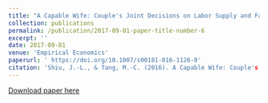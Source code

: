 ```yaml
---
title: "A Capable Wife: Couple's Joint Decisions on Labor Supply and Family Chores"
collection: publications
permalink: /publication/2017-09-01-paper-title-number-6
excerpt: ''
date: 2017-09-01
venue: 'Empirical Economics'
paperurl: ' https://doi.org/10.1007/s00181-016-1126-0'
citation: 'Shiu, J.-L., & Tang, M.-C. (2016). A Capable Wife: Couple's Joint Decisions on Labor Supply and Family Chores. Empirical Economics, 53(2), 827-851.'
---
```

[Download paper here](https://drive.google.com/open?id=0Bz425neBSWI_X0JONjJZMjl4RVE)
